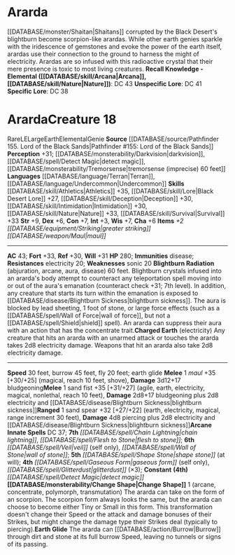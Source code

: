 ﻿---
ac: '43'
alignment: LE
all_resistance: null
burrow_speed: '45'
charisma: '+6'
climb_speed: null
constitution: '+7'
creature_ability:
- Blightburn Radiation
- Change Shape
- Charged Earth
- Earth Glide
creature_family: '[[DATABASE/monsterfamily/Blightburn Genies|Blightburn Genies]]'
dexterity: '+6'
element: Earth
fly_speed: '20'
fortitude: '+33'
hardness: null
hp: '280'
id: '874'
immunity:
- '[[DATABASE/trait/Disease|disease]]'
intelligence: '+3'
land_speed: '30'
language:
- '[[DATABASE/language/Terran|Terran]]'
- '[[DATABASE/language/Undercommon|Undercommon]]'
level: '18'
max_speed: '45'
name: Ararda
perception: '+31'
rarity: Rare
reflex: '+30'
resistance:
- electricity 20
rus_type_level: null
school: null
sense:
- '[[DATABASE/monsterability/Darkvision|darkvision]]'
- '[[DATABASE/spell/Detect Magic|detect magic]]'
- '[[DATABASE/monsterability/Tremorsense|tremorsense(imprecise) 60 feet]]'
size: Large
skill:
- '[[DATABASE/skill/Athletics|Athletics]] +35'
- '[[DATABASE/skill/Lore|BlackDesert Lore]] +27'
- '[[DATABASE/skill/Deception|Deception]] +30'
- '[[DATABASE/skill/Intimidation|Intimidation]] +30'
- '[[DATABASE/skill/Nature|Nature]] +33'
- '[[DATABASE/skill/Survival|Survival]] +33'
source: '[[DATABASE/source/Pathfinder 155. Lord of the Black Sands|Pathfinder #155:
  Lord of the Black Sands]]'
speed:
- 30 feet
- burrow 45 feet
- fly 20 feet; earth glide
spell:
- '[[DATABASE/spell/Chain Lightning|Chain Lightning]]'
- '[[DATABASE/spell/Detect Magic|Detect Magic]]'
- '[[DATABASE/spell/Flesh to Stone|Flesh to Stone]]'
- '[[DATABASE/spell/Gaseous Form|Gaseous Form]]'
- '[[DATABASE/spell/Glitterdust|Glitterdust]]'
- '[[DATABASE/spell/Shape Stone|Shape Stone]]'
- '[[DATABASE/spell/Veil|Veil]]'
- '[[DATABASE/spell/Wall of Stone|Wall ofStone]]'
strength: '+9'
strength_req: '9'
strongest_save:
- Fortitude
swim_speed: null
trait:
- '[[DATABASE/trait/Earth|Earth]]'
- '[[DATABASE/trait/Elemental|Elemental]]'
- '[[DATABASE/trait/Genie|Genie]]'
- '[[DATABASE/trait/Rare|Rare]]'
type: Creature
vision: Darkvision
weakest_save:
- Reflex
weakness:
- sonic 20
will: '+31'
wisdom: '+7'

---
# Ararda

[[DATABASE/monster/Shaitan|Shaitans]] corrupted by the Black Desert's blightburn become scorpion-like arardas. While other earth genies sparkle with the iridescence of gemstones and evoke the power of the earth itself, arardas use their connection to the ground to harness the might of electricity. Arardas are so infused with this radioactive crystal that their mere presence is toxic to most living creatures.
**Recall Knowledge - Elemental ([[DATABASE/skill/Arcana|Arcana]], [[DATABASE/skill/Nature|Nature]])**: DC 43
**Unspecific Lore**: DC 41
**Specific Lore**: DC 38

# Ararda<span class="item-type">Creature 18</span>

<span class="trait-rare item-trait">Rare</span><span class="trait-alignment item-trait">LE</span><span class="trait-size item-trait">Large</span><span class="item-trait">Earth</span><span class="item-trait">Elemental</span><span class="item-trait">Genie</span>
**Source** [[DATABASE/source/Pathfinder 155. Lord of the Black Sands|Pathfinder #155: Lord of the Black Sands]]
**Perception** +31; [[DATABASE/monsterability/Darkvision|darkvision]], [[DATABASE/spell/Detect Magic|detect magic]], [[DATABASE/monsterability/Tremorsense|tremorsense (imprecise) 60 feet]]
**Languages** [[DATABASE/language/Terran|Terran]], [[DATABASE/language/Undercommon|Undercommon]]
**Skills** [[DATABASE/skill/Athletics|Athletics]] +35, [[DATABASE/skill/Lore|Black Desert Lore]] +27, [[DATABASE/skill/Deception|Deception]] +30, [[DATABASE/skill/Intimidation|Intimidation]] +30, [[DATABASE/skill/Nature|Nature]] +33, [[DATABASE/skill/Survival|Survival]] +33
**Str** +9, **Dex** +6, **Con** +7, **Int** +3, **Wis** +7, **Cha** +6
**Items** _+2 [[DATABASE/equipment/Striking|greater striking]] [[DATABASE/weapon/Maul|maul]]_

---
**AC** 43; **Fort** +33, **Ref** +30, **Will** +31
**HP** 280; **Immunities** disease; **Resistances** electricity 20; **Weaknesses** sonic 20
<span class="in-box-ability">**Blightburn Radiation** (abjuration, arcane, aura, disease) 60 feet. Blightburn crystals infused into an ararda's body attempt to counteract any teleportation spell moving into or out of the aura's emanation (counteract check +31; 7th level). In addition, any creature that starts its turn within the emanation is exposed to [[DATABASE/disease/Blightburn Sickness|blightburn sickness]]. The aura is blocked by lead sheeting, 1 foot of stone, or large force effects (such as a [[DATABASE/spell/Wall of Force|wall of force]], but not a [[DATABASE/spell/Shield|shield]] spell). An ararda can suppress their aura with an action that has the concentrate trait.</span><span class="in-box-ability">**Charged Earth** (electricity) Any creature that hits an ararda with an unarmed attack or touches the ararda takes 2d8 electricity damage. Weapons that hit an ararda also take 2d8 electricity damage.</span>

---
**Speed** 30 feet, burrow 45 feet, fly 20 feet; earth glide
<span class="in-box-ability">**Melee** <span class="action-icon">1</span> _maul_ +35 [+30/+25] (magical, reach 10 feet, shove), **Damage** 3d12+17 bludgeoning</span><span class="in-box-ability">**Melee** <span class="action-icon">1</span> sand fist +35 [+31/+27] (agile, earth, electricity, magical, nonlethal, reach 10 feet), **Damage** 2d8+17 bludgeoning plus 2d8 electricity and [[DATABASE/disease/Blightburn Sickness|blightburn sickness]]</span><span class="in-box-ability">**Ranged** <span class="action-icon">1</span> sand spear +32 [+27/+22] (earth, electricity, magical, range increment 30 feet), **Damage** 4d8 piercing plus 2d8 electricity and [[DATABASE/disease/Blightburn Sickness|blightburn sickness]]</span>**Arcane Innate Spells** DC 37; **7th** _[[DATABASE/spell/Chain Lightning|chain lightning]]_, _[[DATABASE/spell/Flesh to Stone|flesh to stone]]_; **6th** _[[DATABASE/spell/Veil|veil]]_ (self only), _[[DATABASE/spell/Wall of Stone|wall of stone]]_; **5th** _[[DATABASE/spell/Shape Stone|shape stone]]_ (at will); **4th** _[[DATABASE/spell/Gaseous Form|gaseous form]]_ (self only), _[[DATABASE/spell/Glitterdust|glitterdust]]_ (×3); **Constant** **(4th)** _[[DATABASE/spell/Detect Magic|detect magic]]_
<span class="in-box-ability">**[[DATABASE/monsterability/Change Shape|Change Shape]]** <span class="action-icon">1</span> (arcane, concentrate, polymorph, transmutation) The ararda can take on the form of an scorpion. The scorpion form always looks the same, but the ararda can choose to become either Tiny or Small in this form. This transformation doesn't change their Speed or the attack and damage bonuses of their Strikes, but might change the damage type their Strikes deal (typically to piercing).</span><span class="in-box-ability">**Earth Glide** The ararda can [[DATABASE/action/Burrow|Burrow]] through dirt and stone at its full burrow Speed, leaving no tunnels or signs of its passing.</span>